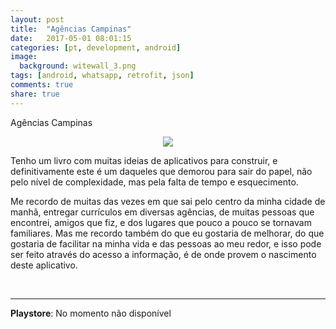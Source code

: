 ```yaml
---
layout: post
title:  "Agências Campinas"
date:   2017-05-01 08:01:15
categories: [pt, development, android]
image:
  background: witewall_3.png
tags: [android, whatsapp, retrofit, json]
comments: true
share: true
---
```


Agências Campinas
<br/>

<center>
    <img src="https://3.bp.blogspot.com/-pvCNKXoK4UU/Vm4hlWFN8bI/AAAAAAAAXnM/C11czpORVl0/s320/3.jpg">
</center>


Tenho um livro com muitas ideias de aplicativos para construir, e definitivamente este é um daqueles que demorou para sair do papel, não pelo nível de complexidade, mas pela falta de tempo e esquecimento.

Me recordo de muitas das vezes em que sai pelo centro da minha cidade de manhã, entregar currículos em diversas agências, de muitas pessoas que encontrei, amigos que fiz, e dos lugares que pouco a pouco se tornavam familiares. Mas me recordo também do que eu gostaria de melhorar, do que gostaria de facilitar na minha vida e das pessoas ao meu redor, e isso pode ser feito através do acesso a informação, é de onde provem o nascimento deste aplicativo.


<br/>
<hr/>
<b>Playstore</b>: No momento não disponível<br/>